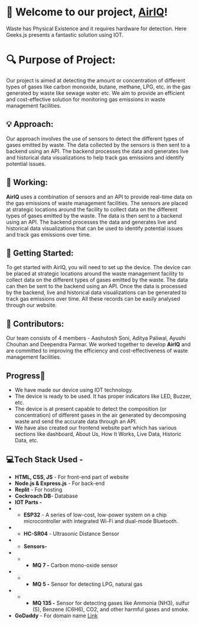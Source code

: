 # 👋 Welcome to our project, [AirIQ](https://airiq.us)!
Waste has Physical Existence and it requires hardware for detection. Here Geeks.js presents a fantastic solution using IOT.

# 🔍 Purpose of Project:

Our project is aimed at detecting the amount or concentration of different types of gases like carbon monoxide, butane, methane, LPG, etc. in the gas generated by waste like sewage water etc. We aim to provide an efficient and cost-effective solution for monitoring gas emissions in waste management facilities.


## 💡 Approach:

Our approach involves the use of sensors to detect the different types of gases emitted by waste. The data collected by the sensors is then sent to a backend using an API. The backend processes the data and generates live and historical data visualizations to help track gas emissions and identify potential issues.

## 🔧 Working:

**AirIQ** uses a combination of sensors and an API to provide real-time data on the gas emissions of waste management facilities. The sensors are placed at strategic locations around the facility to collect data on the different types of gases emitted by the waste. The data is then sent to a backend using an API. The backend processes the data and generates live and historical data visualizations that can be used to identify potential issues and track gas emissions over time.

## 🚀 Getting Started:

To get started with AirIQ, you will need to set up the device. The device can be placed at strategic locations around the waste management facility to collect data on the different types of gases emitted by the waste. The data can then be sent to the backend using an API. Once the data is processed by the backend, live and historical data visualizations can be generated to track gas emissions over time.
All these records can be easily analysed through our website.

## 👥 Contributors: 

Our team consists of 4 members - Aashutosh Soni, Aditya Paliwal, Ayushi Chouhan and Deependra Parmar. We worked together to develop **AirIQ** and are committed to improving the efficiency and cost-effectiveness of waste management facilities.


## Progress🚀

- We have made our device using IOT technology.
-  The device is ready to be used. It has proper indicators like LED, Buzzer, etc. 
-  The device is at present capable to detect the composition (or concentration) of different gases in the air generated by decomposing waste and send the accurate data through an API.
- We have also created our frontend website part which has various sections like dashboard, About Us, How It Works, Live Data, Historic Data, etc.



##  💻Tech Stack Used - 

- **HTML, CSS, JS** - For front-end part of website
-  **Node.js & Express.js** - For back-end
-  **Replit** - For hosting
- **Cockroach DB**- Database
- **IOT Parts -** 
- -  **ESP32** - A series of low-cost, low-power system on a chip microcontroller with integrated Wi-Fi and dual-mode Bluetooth.
- - **HC-SR04** - Ultrasonic Distance Sensor
- - **Sensors-**
- - - **MQ 7 -** Carbon mono-oxide sensor
- - - **MQ 5 -** Sensor for detecting LPG, natural gas
-  - - **MQ 135 -** Sensor for detecting gases like Ammonia (NH3), sulfur (S), Benzene (C6H6), CO2, and other harmful gases and smoke.
- **GoDaddy** - For domain name    [Link  ]( )


